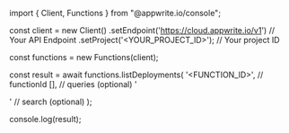 import { Client, Functions } from "@appwrite.io/console";

const client = new Client()
    .setEndpoint('https://cloud.appwrite.io/v1') // Your API Endpoint
    .setProject('<YOUR_PROJECT_ID>'); // Your project ID

const functions = new Functions(client);

const result = await functions.listDeployments(
    '<FUNCTION_ID>', // functionId
    [], // queries (optional)
    '<SEARCH>' // search (optional)
);

console.log(result);
